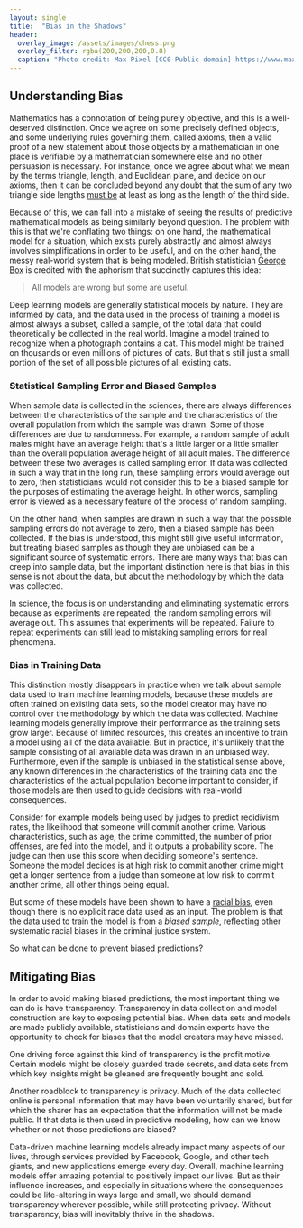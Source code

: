 ```yaml
---
layout: single
title:  "Bias in the Shadows"
header:
  overlay_image: /assets/images/chess.png
  overlay_filter: rgba(200,200,200,0.8)
  caption: "Photo credit: Max Pixel [CC0 Public domain] https://www.maxpixel.net/"
---
```


## Understanding Bias

Mathematics has a connotation of being purely objective, and this is a
well-deserved distinction. Once we agree on some precisely defined objects, and
some underlying rules governing them, called axioms, then a valid proof of a
new statement about those objects by a mathematician in one place is verifiable
by a mathematician somewhere else and no other persuasion is necessary. For
instance, once we agree about what we mean by the terms triangle, length, and
Euclidean plane, and decide on our axioms, then it can be concluded beyond any
doubt that the sum of any two triangle side lengths [must
be][triangle-inequality] at least as long as the length of the third side. 

Because of this, we can fall into a mistake of seeing the results of predictive
mathematical models as being similarly beyond question. The problem with this
is that we're conflating two things: on one hand, the mathematical model for a
situation, which exists purely abstractly and almost always involves
simplifications in order to be useful, and on the other hand, the messy
real-world system that is being modeled. British statistician [George
Box][george-box] is credited with the aphorism that succinctly captures this
idea:

> All models are wrong but some are useful.

Deep learning models are generally statistical models by nature. They are
informed by data, and the data used in the process of training a model is
almost always a subset, called a sample, of the total data that could
theoretically be collected in the real world. Imagine a model trained to 
recognize when a photograph contains a cat. This model might be trained on
thousands or even millions of pictures of cats. But that's still just a small
portion of the set of all possible pictures of all existing cats.

### Statistical Sampling Error and Biased Samples

When sample data is collected in the sciences, there are always differences
between the characteristics of the sample and the characteristics of the
overall population from which the sample was drawn. Some of those differences
are due to randomness. For example, a random sample of adult males might
have an average height that's a little larger or a little smaller than the
overall population average height of all adult males. The difference between
these two averages is called sampling error. If data was collected in such a
way that in the long run, these sampling errors would average out to zero, then
statisticians would not consider this to be a biased sample for the purposes of
estimating the average height. In other words, sampling error is viewed as a
necessary feature of the process of random sampling.

On the other hand, when samples are drawn in such a way that the possible
sampling errors do not average to zero, then a biased sample has been
collected. If the bias is understood, this might still give useful information,
but treating biased samples as though they are unbiased can be a significant
source of systematic errors. There are many ways that bias can creep into
sample data, but the important distinction here is that bias in this sense is
not about the data, but about the methodology by which the data was collected.

In science, the focus is on understanding and eliminating systematic errors
because as experiments are repeated, the random sampling errors will average
out. This assumes that experiments will be repeated. Failure to repeat
experiments can still lead to mistaking sampling errors for real phenomena. 

### Bias in Training Data

This distinction mostly disappears in practice when we talk about sample data
used to train machine learning models, because these models are often trained
on existing data sets, so the model creator may have no control over the
methodology by which the data was collected. Machine learning models generally
improve their performance as the training sets grow larger. Because of limited
resources, this creates an incentive to train a model using all of the data
available. But in practice, it's unlikely that the sample consisting of all
available data was drawn in an unbiased way. Furthermore, even if the sample is
unbiased in the statistical sense above, any known differences in the
characteristics of the training data and the characteristics of the actual
population become important to consider, if those models are then used to guide
decisions with real-world consequences.

Consider for example models being used by judges to predict recidivism rates,
the likelihood that someone will commit another crime. Various characteristics,
such as age, the crime committed, the number of prior offenses, are fed into
the model, and it outputs a probability score. The judge can then use this
score when deciding someone's sentence. Someone the model decides is at high
risk to commit another crime might get a longer sentence from a judge than
someone at low risk to commit another crime, all other things being equal. 

But some of these models have been shown to have a [racial
bias][recidivism-bias], even though there is no explicit race data used as an
input. The problem is that the data used to train the model is from a *biased
sample*, reflecting other systematic racial biases in the criminal justice
system. 

So what can be done to prevent biased predictions?

## Mitigating Bias

In order to avoid making biased predictions, the most important thing we can do
is have transparency. Transparency in data collection and model construction
are key to exposing potential bias. When data sets and models are made publicly
available, statisticians and domain experts have the opportunity to check for
biases that the model creators may have missed. 

One driving force against this kind of transparency is the profit motive.
Certain models might be closely guarded trade secrets, and data sets from which
key insights might be gleaned are frequently bought and sold.

Another roadblock to transparency is privacy. Much of the data collected online
is personal information that may have been voluntarily shared, but for which
the sharer has an expectation that the information will not be made public. If
that data is then used in predictive modeling, how can we know whether or not
those predictions are biased? 

Data-driven machine learning models already impact many aspects of our lives,
through services provided by Facebook, Google, and other tech giants, and new
applications emerge every day. Overall, machine learning models offer amazing
potential to positively impact our lives. But as their influence increases, and
especially in situations where the consequences could be life-altering in ways
large and small, we should demand transparency wherever possible, while still
protecting privacy. Without transparency, bias will inevitably thrive in the
shadows. 

[triangle-inequality]: https://en.wikipedia.org/wiki/Triangle_inequality
[george-box]: https://en.wikipedia.org/wiki/George_E._P._Box
[recidivism-bias]: https://www.propublica.org/article/machine-bias-risk-assessments-in-criminal-sentencing

